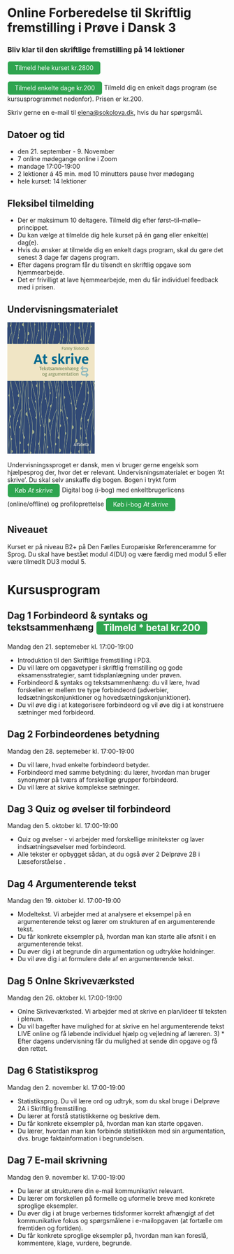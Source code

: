 # Online Forberedelse til Skriftlig fremstilling i Prøve i Dansk 3

### Bliv klar til den skriftlige fremstilling på 14 lektioner

<a class="btn" href="https://elenasokolova.podia.com/forberedelse-til-prove-i-dansk-3-b2-online/buy"> Tilmeld hele kurset kr.2800</a>

<a class="btn" href="https://elenasokolova.podia.com/forberedelse-til-prove-i-dansk-3-b2-online/buy"> Tilmeld enkelte dage kr.200</a>
Tilmeld dig en enkelt dags program (se kursusprogrammet nedenfor). Prisen er kr.200. 

Skriv gerne en e-mail til [elena@sokolova.dk](mailto:elena@sokolova.dk), hvis du har spørgsmål. 

<style>
.btn {
  color: white;
  background-color: #2ea44f;
  border-color: rgba(27,31,35,.1);
  box-shadow: 0 0px 0 rgba(27,31,35,.1),inset 0 1px 0 hsla(0,0%,100%,.03);
  position: relative;
  display: inline-block;
  padding: 5px 16px;
  font-size: 14px
  font-weight: 500;
  line-height: 20px;
  white-space: nowrap;
  vertical-align: middle;
  cursor: pointer;
  border: 1px solid;
  border-radius: 6px;
  text-decoration: none;
}
</style>


## Datoer og tid

* den 21. september - 9. November
* 7 online mødegange online i Zoom 
* mandage 17:00-19:00
* 2 lektioner á 45 min. med 10 minutters pause hver mødegang 
* hele kurset: 14 lektioner
         
## Fleksibel tilmelding 
* Der er maksimum 10 deltagere. Tilmeld dig efter først–til–mølle–princippet. 
* Du kan vælge at tilmelde dig hele kurset på én gang eller enkelt(e) dag(e). 
* Hvis du ønsker at tilmelde dig en enkelt dags program, skal du gøre det senest 3 dage før dagens program. 
* Efter dagens program får du tilsendt en skriftlig opgave som hjemmearbejde. 
* Det er frivilligt at lave hjemmearbejde, men du får individuel feedback med i prisen. 

## Undervisningsmaterialet
<img src="at-skrive-forside.jpg" alt="At skrive" width="200" height="300" />

Undervisningssproget er dansk, men vi bruger gerne engelsk som hjælpesprog der, hvor det er relevant.
Undervisningsmaterialet er bogen ‘At skrive’. Du skal selv anskaffe dig bogen. 
Bogen i trykt form  <a class="btn" href="https://www.alfabetaforlag.dk/skrive#">Køb *At skrive*</a> 
Digital bog (i-bog) med enkeltbrugerlicens (online/offline) og profiloprettelse <a class="btn" href="https://www.alfabetaforlag.dk/skrive-tekstsammenhaeng-og-argumentation-i-bog#">Køb i-bog *At skrive*</a>

## Niveauet

Kurset er på niveau B2+ på Den Fælles Europæiske Referenceramme for Sprog. 
Du skal have bestået modul 4(DU) og være færdig med modul 5 eller være tilmedlt DU3 modul 5. 

# Kursusprogram

## Dag 1 Forbindeord & syntaks og tekstsammenhæng <a class="btn" href="https://elenasokolova.podia.com/fdd45ce4-2e0e-4eac-b21a-9c49471ab098/buy"> Tilmeld * betal kr.200</a>
Mandag den 21. septemeber kl. 17:00-19:00

* Introduktion til den Skriftlige fremstilling i PD3.
* Du vil lære om opgavetyper i skriftlig fremstilling og gode eksamensstrategier, samt tidsplanlægning under prøven. 
* Forbindeord & syntaks og tekstsammenhæng: du vil lære, hvad forskellen er mellem tre type forbindeord (adverbier, ledsætningskonjunktioner og hovedsætningskonjunktioner). 
* Du vil øve dig i at kategorisere forbindeord og vil øve dig i at konstruere sætninger med forbideord. 


## Dag 2  Forbindeordenes betydning
Mandag den 28. septemeber kl. 17:00-19:00    
* Du vil lære, hvad enkelte forbindeord betyder.
* Forbindeord med samme betydning: du lærer, hvordan man bruger synonymer på tværs af forskellige grupper forbindeord. 
* Du vil lære at skrive komplekse sætninger. 


## Dag 3   Quiz og øvelser til forbindeord
Mandag den 5. oktober kl. 17:00-19:00
*  Quiz og øvelser - vi arbejder med forskellige minitekster og laver indsætningsøvelser med forbindeord. 
* Alle tekster er opbygget sådan, at du også øver 2 Delprøve 2B i Læseforståelse . 


## Dag 4   Argumenterende tekst 
Mandag den 19. oktober kl. 17:00-19:00
*  Modeltekst. Vi arbejder med at analysere et eksempel på en argumenterende tekst og lærer om strukturen af en argumenterende tekst. 
*  Du får konkrete eksempler på, hvordan man kan starte alle afsnit i en argumenterende tekst. 
*  Du øver dig i at begrunde din argumentation og udtrykke holdninger. 
*  Du vil øve dig i at formulere dele af en argumenterende tekst. 


## Dag 5  Onlne Skriveværksted    
Mandag den 26. oktober kl. 17:00-19:00
*  Onlne Skriveværksted. Vi arbejder med at skrive en plan/ideer til teksten i plenum. 
*  Du vil bagefter have mulighed for at skrive en hel argumenterende tekst LIVE online og få løbende individuel hjælp og vejledning af læreren. 3) *  Efter dagens undervisning får du mulighed at sende din opgave og få den rettet. 


## Dag 6  Statistiksprog 
Mandag den 2. november kl. 17:00-19:00
*  Statistiksprog. Du vil lære ord og udtryk, som du skal bruge i Delprøve 2A i Skriftlig fremstilling. 
*  Du lærer at forstå statistikkerne og beskrive dem. 
*  Du får konkrete eksempler på, hvordan man kan starte opgaven. 
*  Du lærer, hvordan man kan forbinde statistikken med sin argumentation, dvs. bruge faktainformation i begrundelsen. 

## Dag 7 E-mail skrivning         
Mandag den 9. november kl. 17:00-19:00

*  Du lærer at strukturere din e-mail kommunikativt relevant. 
*  Du lærer om forskellen på formelle og uformelle breve med konkrete sproglige eksempler.  
*  Du øver dig i at bruge verbernes tidsformer korrekt afhængigt af det kommunikative fokus og spørgsmålene i e-mailopgaven (at fortælle om fremtiden og fortiden). 
*  Du får konkrete sproglige eksempler på, hvordan man kan foreslå, kommentere, klage, vurdere, begrunde.




